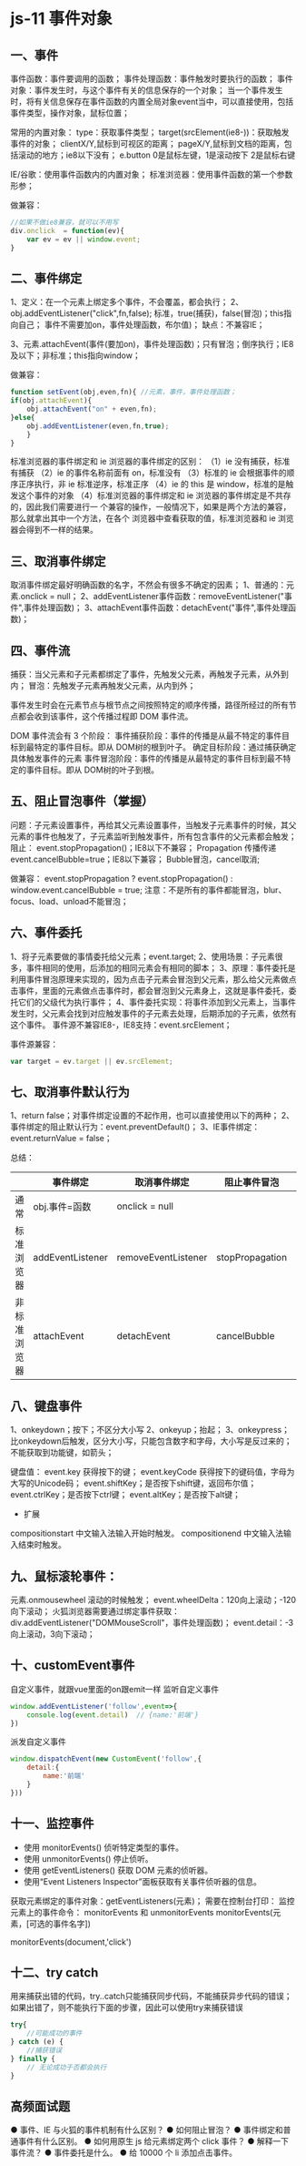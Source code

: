 # js-11 事件对象
## 一、事件
事件函数：事件要调用的函数；
事件处理函数：事件触发时要执行的函数；
事件对象：事件发生时，与这个事件有关的信息保存的一个对象；
当一个事件发生时，将有关信息保存在事件函数的内置全局对象event当中，可以直接使用，包括事件类型，操作对象，鼠标位置；

常用的内置对象：
type：获取事件类型；
target(srcElement(ie8-))：获取触发事件的对象；
clientX/Y,鼠标到可视区的距离；
pageX/Y,鼠标到文档的距离，包括滚动的地方；ie8以下没有；
e.button 0是鼠标左键，1是滚动按下  2是鼠标右键

IE/谷歌：使用事件函数内的内置对象；
标准浏览器：使用事件函数的第一个参数形参；


做兼容：  
```js
//如果不做ie8兼容，就可以不用写
div.onclick  = function(ev){
    var ev = ev || window.event;
}
```
## 二、事件绑定
1、定义：在一个元素上绑定多个事件，不会覆盖，都会执行；
2、obj.addEventListener("click",fn,false);   标准，true(捕获)，false(冒泡)；this指向自己；
事件不需要加on，事件处理函数，布尔值)； 缺点：不兼容IE；

3、元素.attachEvent(事件(要加on)，事件处理函数)；只有冒泡；倒序执行；IE8及以下；非标准；this指向window；

做兼容：
```js
function setEvent(obj,even,fn){ //元素，事件，事件处理函数；
if(obj.attachEvent){
    obj.attachEvent("on" + even,fn);
}else{
    obj.addEventListener(even,fn,true);
    }
}
```
标准浏览器的事件绑定和 ie 浏览器的事件绑定的区别：
（1）ie 没有捕获，标准有捕获
（2）ie 的事件名称前面有 on，标准没有
（3）标准的 ie 会根据事件的顺序正序执行，非 ie 标准逆序，标准正序
（4）ie 的 this 是 window，标准的是触发这个事件的对象
（4）标准浏览器的事件绑定和 ie 浏览器的事件绑定是不共存的，因此我们需要进行一
个兼容的操作，一般情况下，如果是两个方法的兼容，那么就拿出其中一个方法，在各个
浏览器中查看获取的值，标准浏览器和 ie 浏览器会得到不一样的结果。



## 三、取消事件绑定
取消事件绑定最好明确函数的名字，不然会有很多不确定的因素；
1、普通的：元素.onclick = null；
2、addEventListener事件函数：removeEventListener("事件",事件处理函数)；
3、attachEvent事件函数：detachEvent("事件",事件处理函数)；



## 四、事件流
捕获：当父元素和子元素都绑定了事件，先触发父元素，再触发子元素，从外到内；
冒泡：先触发子元素再触发父元素，从内到外；

事件发生时会在元素节点与根节点之间按照特定的顺序传播，路径所经过的所有节点都会收到该事件，这个传播过程即 DOM 事件流。

DOM 事件流会有 3 个阶段：
事件捕获阶段：事件的传播是从最不特定的事件目标到最特定的事件目标。即从 DOM树的根到叶子。
确定目标阶段：通过捕获确定具体触发事件的元素
事件冒泡阶段：事件的传播是从最特定的事件目标到最不特定的事件目标。即从 DOM树的叶子到根。


## 五、阻止冒泡事件（掌握）
问题：子元素设置事件，再给其父元素设置事件，当触发子元素事件的时候，其父元素的事件也触发了，子元素监听到触发事件，所有包含事件的父元素都会触发；
阻止：
event.stopPropagation()；IE8以下不兼容； Propagation 传播传递
event.cancelBubble=true；IE8以下兼容； Bubble冒泡，cancel取消;

做兼容：
event.stopPropagation ? event.stopPropagation() : window.event.cancelBubble = true;
注意：不是所有的事件都能冒泡，blur、focus、load、unload不能冒泡；



## 六、事件委托
1、将子元素要做的事情委托给父元素；event.target;
2、使用场景：子元素很多，事件相同的使用，后添加的相同元素会有相同的脚本；
3、原理：事件委托是利用事件冒泡原理来实现的，因为点击子元素会冒泡到父元素，那么给父元素做点击事件，里面的元素做点击事件时，都会冒泡到父元素身上，这就是事件委托，委托它们的父级代为执行事件；
4、事件委托实现：将事件添加到父元素上，当事件发生时，父元素会找到对应触发事件的子元素去处理，后期添加的子元素，依然有这个事件。
事件源不兼容IE8-，IE8支持：event.srcElement；

事件源兼容：
```js
var target = ev.target || ev.srcElement;
```


## 七、取消事件默认行为
1、return false；对事件绑定设置的不起作用，也可以直接使用以下的两种；
2、事件绑定的阻止默认行为：event.preventDefault()；
3、IE事件绑定：event.returnValue = false；

总结：

|              | 事件绑定         | 取消事件绑定        | 阻止事件冒泡    | 事件委托         | 取消默认行为                |
| ------------ | ---------------- | ------------------- | --------------- | ---------------- | --------------------------- |
| 通常         | obj.事件=函数    | onclick = null      |                 |                  | return false                |
| 标准浏览器   | addEventListener | removeEventListener | stopPropagation | event.target     | event.preventDefault()      |
| 非标准浏览器 | attachEvent      | detachEvent         | cancelBubble    | event.srcElement | event.returnValue = false； |


## 八、键盘事件
1、onkeydown；按下；不区分大小写
2、onkeyup；抬起；
3、onkeypress；比onkeydown后触发，区分大小写，只能包含数字和字母，大小写是反过来的；不能获取到功能键，如箭头；

键盘值：
event.key   获得按下的键；
event.keyCode    获得按下的键码值，字母为大写的Unicode码；
event.shiftKey；是否按下shift键，返回布尔值；
event.ctrlKey；是否按下ctrl键；
event.altKey；是否按下alt键；

* 扩展


compositionstart 中文输入法输入开始时触发。
compositionend 中文输入法输入结束时触发。



## 九、鼠标滚轮事件：
元素.onmousewheel    滚动的时候触发；
event.wheelDelta：120向上滚动；-120向下滚动；
火狐浏览器需要通过绑定事件获取：
div.addEventListener("DOMMouseScroll"，事件处理函数)；
event.detail：-3向上滚动，3向下滚动；



## 十、customEvent事件
自定义事件，就跟vue里面的on跟emit一样
监听自定义事件
```js
window.addEventListener('follow',event=>{
    console.log(event.detail)  // {name:'前端'}
})
```
派发自定义事件
```js
window.dispatchEvent(new CustomEvent('follow',{
    detail:{
        name:'前端'
    }
}))
```



## 十一、监控事件
* 使用 monitorEvents() 侦听特定类型的事件。
* 使用 unmonitorEvents() 停止侦听。
* 使用 getEventListeners() 获取 DOM 元素的侦听器。
* 使用“Event Listeners Inspector”面板获取有关事件侦听器的信息。


获取元素绑定的事件对象：getEventListeners(元素)；     需要在控制台打印：
监控元素上的事件命令： monitorEvents 和 unmonitorEvents
monitorEvents(元素，[可选的事件名字])

monitorEvents(document,'click')


## 十二、try  catch
用来捕获出错的代码，try..catch只能捕获同步代码，不能捕获异步代码的错误；
如果出错了，则不能执行下面的步骤，因此可以使用try来捕获错误
```js
try{
    //可能成功的事件
} catch (e) {
    //捕获错误
} finally {
    // 无论成功于否都会执行
}
```


## 高频面试题
● 事件、IE 与火狐的事件机制有什么区别？
● 如何阻止冒泡？
● 事件绑定和普通事件有什么区别。
● 如何用原生 js 给元素绑定两个 click 事件？
● 解释一下事件流？
● 事件委托是什么。
● 给 10000 个 li 添加点击事件。

